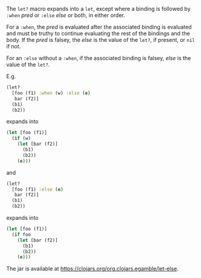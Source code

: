 The `let?` macro expands into a `let`, except where a binding is followed by `:when` _pred_ or `:else` _else_ or both, in either order.

For a `:when`, the _pred_ is evaluated after the associated binding is evaluated
and must be truthy to continue evaluating the rest of the bindings and the body.
If the _pred_ is falsey, the _else_ is the value of the `let?`, if present, or `nil` if not.

For an `:else` without a `:when`, if the associated binding is falsey, _else_ is the value of the `let?`.

E.g.

```clojure
(let?
  [foo (f1) :when (w) :else (e)
   bar (f2)]
  (b1)
  (b2))
```
expands into

```clojure
(let [foo (f1)]
  (if (w)
    (let [bar (f2)]
      (b1)
      (b2))
    (e)))
```
and

```clojure
(let?
  [foo (f1) :else (e)
   bar (f2)]
  (b1)
  (b2))
```
expands into

```clojure
(let [foo (f1)]
  (if foo
    (let [bar (f2)]
      (b1)
      (b2))
    (e)))
```

The jar is available at https://clojars.org/org.clojars.egamble/let-else.

